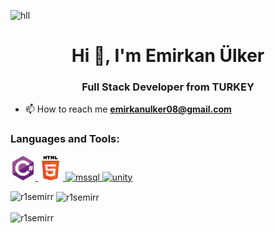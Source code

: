 ![hll](https://github.com/user-attachments/assets/e0b46ddd-01dc-4da3-950a-8b2995f231f3)

<h1 align="center">Hi 👋, I'm Emirkan Ülker</h1>
<h3 align="center">Full Stack Developer from TURKEY</h3>

- 📫 How to reach me **emirkanulker08@gmail.com**

<h3 align="left">Languages and Tools:</h3>
<p align="left"> <a href="https://www.w3schools.com/cs/" target="_blank" rel="noreferrer"> <img src="https://raw.githubusercontent.com/devicons/devicon/master/icons/csharp/csharp-original.svg" alt="csharp" width="40" height="40"/> </a> <a href="https://www.w3.org/html/" target="_blank" rel="noreferrer"> <img src="https://raw.githubusercontent.com/devicons/devicon/master/icons/html5/html5-original-wordmark.svg" alt="html5" width="40" height="40"/> </a> <a href="https://www.microsoft.com/en-us/sql-server" target="_blank" rel="noreferrer"> <img src="https://www.svgrepo.com/show/303229/microsoft-sql-server-logo.svg" alt="mssql" width="40" height="40"/> </a> <a href="https://unity.com/" target="_blank" rel="noreferrer"> <img src="https://www.vectorlogo.zone/logos/unity3d/unity3d-icon.svg" alt="unity" width="40" height="40"/> </a> </p>

<p><img align="left" src="https://github-readme-stats.vercel.app/api/top-langs?username=r1semirr&show_icons=true&locale=en&layout=compact" alt="r1semirr" /></p>

<p>&nbsp;<img align="center" src="https://github-readme-stats.vercel.app/api?username=r1semirr&show_icons=true&locale=en" alt="r1semirr" /></p>

<p><img align="center" src="https://github-readme-streak-stats.herokuapp.com/?user=r1semirr&" alt="r1semirr" /></p>
